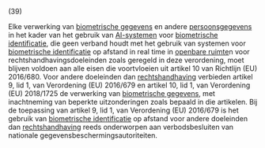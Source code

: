 (39)

Elke verwerking van [biometrische gegevens](a3.md#^biog) en andere [persoonsgegevens](a3.md#^persg) in het kader van het gebruik van [AI-systemen](a3.md#^ai-systeem) voor [biometrische identificatie](a3.md#^bioid), die geen verband houdt met het gebruik van systemen voor [biometrische identificatie](a3.md#^bioid) op afstand in real time in [openbare ruimte](a3.md#^openb)n voor rechtshandhavingsdoeleinden zoals geregeld in deze verordening, moet blijven voldoen aan alle eisen die voortvloeien uit artikel 10 van Richtlijn (EU) 2016/680. Voor andere doeleinden dan [rechtshandhaving](a3.md#^rh) verbieden artikel 9, lid 1, van Verordening (EU) 2016/679 en artikel 10, lid 1, van Verordening (EU) 2018/1725 de verwerking van [biometrische gegevens](a3.md#^biog), met inachtneming van beperkte uitzonderingen zoals bepaald in die artikelen. Bij de toepassing van artikel 9, lid 1, van Verordening (EU) 2016/679 is het gebruik van [biometrische identificatie](a3.md#^bioid) op afstand voor andere doeleinden dan [rechtshandhaving](a3.md#^rh) reeds onderworpen aan verbodsbesluiten van nationale gegevensbeschermingsautoriteiten.
